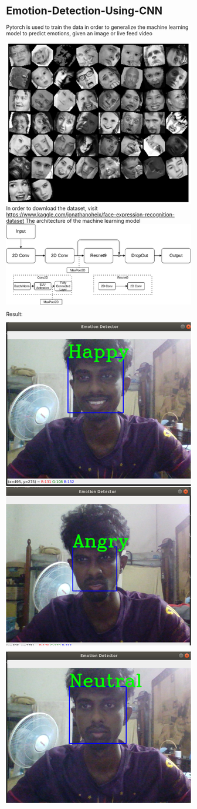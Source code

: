 # Emotion-Detection-Using-CNN
Pytorch is used to train the data in order to generalize the machine learning model to predict emotions, given an image or live feed video

![Dataset](Dataset.png)
In order to download the dataset, visit  https://www.kaggle.com/jonathanoheix/face-expression-recognition-dataset
The architecture of the machine learning model
![CNN Architecture](CNN.png)


Result:

![Happy](Happy.png)
![Angry](Angry.png)

![Neutral](Neutral.png)


